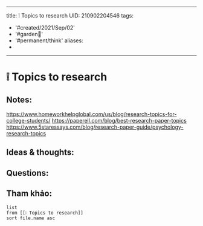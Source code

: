 
---
title: ❕ Topics to research
UID: 210902204546
tags:
  - '#created/2021/Sep/02'
  - '#garden🏡'
  - '#permanent/think'
aliases:
  - 
---
# ❕ Topics to research

## Notes:
https://www.homeworkhelpglobal.com/us/blog/research-topics-for-college-students/
https://paperell.com/blog/best-research-paper-topics
https://www.5staressays.com/blog/research-paper-guide/psychology-research-topics


## Ideas & thoughts:

## Questions:


## Tham khảo:
```dataview
list
from [[❕ Topics to research]]
sort file.name asc
```
